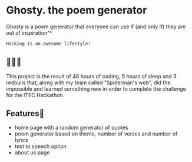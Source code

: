 # Ghosty. the poem generator

Ghosty is a poem generator that everyone can use if (and only if) they are out of inspiration^^

```bash
Hacking is an awesome lifestyle!
```
## 🫶🫶🫶
This project is the result of 48 hours of coding, 5 hours of sleep and 3 redbulls that, along with my team called "Spiderman's web", 
did the impossible and learned something new in order to complete the challenge for the ITEC Hackathon.

## Features🤟
- home page with a random generator of quotes
- poem generator based on theme, number of verses and number of lyrics
- text to speech option
- about us page
